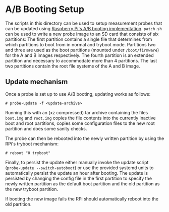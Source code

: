 # A/B Booting Setup

The scripts in this directory can be used to setup measurement probes that can
be updated using [Raspberry Pi's A/B booting implementation](https://www.raspberrypi.com/documentation/computers/config_txt.html#autoboot-txt).
`patch.sh` can be used to write a new probe image to an SD card that consists of
six partitions: The first partition contains a single file that determines
from which partitions to boot from in normal and tryboot mode. Partitions two
and three are used as the boot partitions (mounted under `/boot/firmware`) for
the A and B images respectively. The fourth partition is an extended partition
and necessary to accommodate more than 4 partitions. The last two partitions
contain the root file systems of the A and B image.

## Update mechanism

Once a probe is set up to use A/B booting, updating works as follows:

```console
# probe-update -f <update-archive>
```

Running this with an (xz compressed) tar archive containing the files
`boot.img` and `root.img` copies the file contents into the currently inactive
boot and root partitions, copies some configuration files to the new root
partition and does some sanity checks.

The probe can then be rebooted into the newly written partition by using the
RPi's tryboot mechanism:

```console
# reboot "0 tryboot"
```

Finally, to persist the update either manually invoke the update script
(`probe-update --switch-autoboot`) or use the provided systemd units to automatically
persist the update an hour after booting. The update is persisted by changing
the config file in the first partition to specify the newly written partition as
the default boot partition and the old partition as the new tryboot partition.

If booting the new image fails the RPi should automatically reboot into the old partition.
